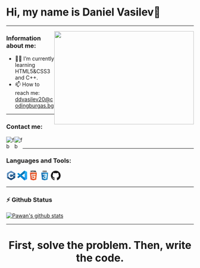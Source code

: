 # Hi, my name is Daniel Vasilev👋
<hr>
<img align="right" height="250" width="375" alt="" src="https://www.phdmedia.com/bulgaria/wp-content/uploads/sites/51/2017/08/GIF-8.gif" />
<h3> Information about me: </h3>

- 👨‍🎓 I’m currently learning HTML5&CSS3 and C++.
- 📫 How to reach me: ddvasilev20@codingburgas.bg  

<hr>

### Contact me:

<a href ="https://www.facebook.com/profile.php?id=100023721713424" ><img align="left" alt="fb" width="22px" src="https://upload.wikimedia.org/wikipedia/commons/thumb/c/c3/Facebook_icon_%28black%29.svg/2048px-Facebook_icon_%28black%29.svg.png" /><a/>
  <a href ="https://www.instagram.com/danielvasilev57/?hl=bg" ><img align="left" alt="fb" width="22px" src="https://cdn.jsdelivr.net/npm/simple-icons@v3/icons/instagram.svg" /><a/> 
<br>
<hr>

### Languages and Tools:
  
<code><img alt="CPP" width="26px" src="https://raw.githubusercontent.com/github/explore/80688e429a7d4ef2fca1e82350fe8e3517d3494d/topics/cpp/cpp.png" ></code>
<code><img alt="Visual Studio Code" width="26px" src="https://raw.githubusercontent.com/github/explore/80688e429a7d4ef2fca1e82350fe8e3517d3494d/topics/visual-studio-code/visual-studio-code.png"></code>
<code><img alt="HTML5" width="26px" src="https://raw.githubusercontent.com/github/explore/80688e429a7d4ef2fca1e82350fe8e3517d3494d/topics/html/html.png" ></code>
<code><img alt="CSS3" width="26px" src="https://raw.githubusercontent.com/github/explore/80688e429a7d4ef2fca1e82350fe8e3517d3494d/topics/css/css.png" ></code>
<code><img  alt="GitHub" width="26px" src="https://raw.githubusercontent.com/github/explore/78df643247d429f6cc873026c0622819ad797942/topics/github/github.png" ></code>


<hr>
  <h3>⚡ Github Status</h3>
 <a href="https://github.com/ddvasilev20">
 <img align="center" src="https://github-readme-stats.vercel.app/api?username=ddvasilev20&show_icons=true&theme=light&line_height=27" alt="Pawan's github stats"/>
</a>
     <hr>
  <h1 align = "center"> First, solve the problem. Then, write the code. </h1>
  



</div>
